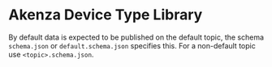 # Akenza Device Type Library

By default data is expected to be published on the default topic, the schema `schema.json` or `default.schema.json` specifies this.
For a non-default topic use `<topic>.schema.json`.
